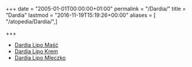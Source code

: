 +++
date = "2005-01-01T00:00:00+01:00"
permalink = "/Dardia/"
title = "Dardia"
lastmod = "2016-11-19T15:19:26+00:00"
aliases = [ "/atopedia/Dardia/",]

+++

-   [Dardia Lipo Maść](/atopedia/Dardia_Lipo_Maść)
-   [Dardia Lipo Krem](/atopedia/Dardia_Lipo_Krem)
-   [Dardia Lipo Mleczko](/atopedia/Dardia_Lipo_Mleczko)
